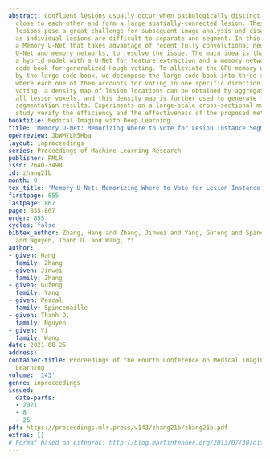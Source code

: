 ```yaml
---
abstract: Confluent lesions usually occur when pathologically distinct lesions grow
  close to each other and form a large spatially-connected lesion. These confluent
  lesions pose a great challenge for subsequent image analysis and disease diagnosis,
  as individual lesions are difficult to separate and segment. In this paper, we propose
  a Memory U-Net that takes advantage of recent fully convolutional neural network
  U-Net and memory networks, to resolve the issue. The main idea is that we develop
  a hybrid model with a U-Net for feature extraction and a memory network as the alternative
  code book for generalized Hough voting. To alleviate the GPU memory overhead brought
  by the large code book, we decompose the large code book into three smaller ones,
  where each one of them accounts for voting in one specific direction.  Through voxel-wise
  voting, a density map of lesion locations can be obtained by aggregating votes from
  all lesion voxels, and this density map is further used to generate final instance
  segmentation results. Experiments on a large-scale cross-sectional multiple sclerosis
  study verify the efficiency and the effectiveness of the proposed method.
booktitle: Medical Imaging with Deep Learning
title: 'Memory U-Net: Memorizing Where to Vote for Lesion Instance Segmentation'
openreview: JbWMYLN5Hba
layout: inproceedings
series: Proceedings of Machine Learning Research
publisher: PMLR
issn: 2640-3498
id: zhang21b
month: 0
tex_title: 'Memory U-Net: Memorizing Where to Vote for Lesion Instance Segmentation'
firstpage: 855
lastpage: 867
page: 855-867
order: 855
cycles: false
bibtex_author: Zhang, Hang and Zhang, Jinwei and Yang, Gufeng and Spincemaille, Pascal
  and Nguyen, Thanh D. and Wang, Yi
author:
- given: Hang
  family: Zhang
- given: Jinwei
  family: Zhang
- given: Gufeng
  family: Yang
- given: Pascal
  family: Spincemaille
- given: Thanh D.
  family: Nguyen
- given: Yi
  family: Wang
date: 2021-08-25
address:
container-title: Proceedings of the Fourth Conference on Medical Imaging with Deep
  Learning
volume: '143'
genre: inproceedings
issued:
  date-parts:
  - 2021
  - 8
  - 25
pdf: https://proceedings.mlr.press/v143/zhang21b/zhang21b.pdf
extras: []
# Format based on citeproc: http://blog.martinfenner.org/2013/07/30/citeproc-yaml-for-bibliographies/
---
```

